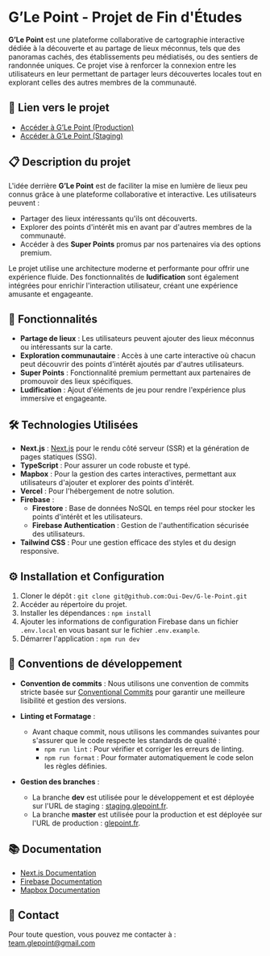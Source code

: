 # G’Le Point - Projet de Fin d'Études

**G’Le Point** est une plateforme collaborative de cartographie interactive dédiée à la découverte et au partage de lieux méconnus, tels que des panoramas cachés, des établissements peu médiatisés, ou des sentiers de randonnée uniques. Ce projet vise à renforcer la connexion entre les utilisateurs en leur permettant de partager leurs découvertes locales tout en explorant celles des autres membres de la communauté.

## 📍 Lien vers le projet

-   [Accéder à G’Le Point (Production)](https://glepoint.fr/)
-   [Accéder à G’Le Point (Staging)](https://staging.glepoint.fr/)

## 📋 Description du projet

L'idée derrière **G’Le Point** est de faciliter la mise en lumière de lieux peu connus grâce à une plateforme collaborative et interactive. Les utilisateurs peuvent :

-   Partager des lieux intéressants qu'ils ont découverts.
-   Explorer des points d'intérêt mis en avant par d'autres membres de la communauté.
-   Accéder à des **Super Points** promus par nos partenaires via des options premium.

Le projet utilise une architecture moderne et performante pour offrir une expérience fluide. Des fonctionnalités de **ludification** sont également intégrées pour enrichir l'interaction utilisateur, créant une expérience amusante et engageante.

## 🚀 Fonctionnalités

-   **Partage de lieux** : Les utilisateurs peuvent ajouter des lieux méconnus ou intéressants sur la carte.
-   **Exploration communautaire** : Accès à une carte interactive où chacun peut découvrir des points d'intérêt ajoutés par d'autres utilisateurs.
-   **Super Points** : Fonctionnalité premium permettant aux partenaires de promouvoir des lieux spécifiques.
-   **Ludification** : Ajout d'éléments de jeu pour rendre l'expérience plus immersive et engageante.

## 🛠️ Technologies Utilisées

-   **Next.js** : [Next.js](https://nextjs.org/) pour le rendu côté serveur (SSR) et la génération de pages statiques (SSG).
-   **TypeScript** : Pour assurer un code robuste et typé.
-   **Mapbox** : Pour la gestion des cartes interactives, permettant aux utilisateurs d'ajouter et explorer des points d'intérêt.
-   **Vercel** : Pour l'hébergement de notre solution.
-   **Firebase** :
    -   **Firestore** : Base de données NoSQL en temps réel pour stocker les points d'intérêt et les utilisateurs.
    -   **Firebase Authentication** : Gestion de l'authentification sécurisée des utilisateurs.
-   **Tailwind CSS** : Pour une gestion efficace des styles et du design responsive.

## ⚙️ Installation et Configuration

1. Cloner le dépôt : `git clone git@github.com:Oui-Dev/G-le-Point.git`
2. Accéder au répertoire du projet.
3. Installer les dépendances : `npm install`
4. Ajouter les informations de configuration Firebase dans un fichier `.env.local` en vous basant sur le fichier `.env.example`.
5. Démarrer l'application : `npm run dev`

## 📝 Conventions de développement

-   **Convention de commits** : Nous utilisons une convention de commits stricte basée sur [Conventional Commits](https://www.conventionalcommits.org/en/v1.0.0/) pour garantir une meilleure lisibilité et gestion des versions.

-   **Linting et Formatage** :

    -   Avant chaque commit, nous utilisons les commandes suivantes pour s'assurer que le code respecte les standards de qualité :
        -   `npm run lint` : Pour vérifier et corriger les erreurs de linting.
        -   `npm run format` : Pour formater automatiquement le code selon les règles définies.

-   **Gestion des branches** :
    -   La branche **dev** est utilisée pour le développement et est déployée sur l'URL de staging : [staging.glepoint.fr](https://staging.glepoint.fr).
    -   La branche **master** est utilisée pour la production et est déployée sur l'URL de production : [glepoint.fr](https://glepoint.fr).

## 📚 Documentation

-   [Next.js Documentation](https://nextjs.org/docs)
-   [Firebase Documentation](https://firebase.google.com/docs)
-   [Mapbox Documentation](https://docs.mapbox.com/)

## 📧 Contact

Pour toute question, vous pouvez me contacter à : [team.glepoint@gmail.com](mailto:team.glepoint@gmail.com)
